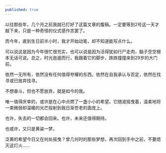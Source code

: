 ```yaml
---
published: true
---
```


以往那些年，几个月之前我就已打好了这篇文章的腹稿。一定要等到2号这一天才敲下来，只是一种奇怪的仪式感作祟罢了。

而今年，直到生日前半小时，我才开始动笔，却不知道能写点什么。

可以说这是因为今年很忙很充实，也可以说是因为活得犹如行尸走肉，脑子空空根本无话可说。总之，时光迤逦而行，我跟着它的脚步，跌跌撞撞来到29岁的大门前。

依然一无所有，依然没有任何值得夸耀的东西。依然在自我承认与否定，依然在找寻或已放弃找寻。

不想奋斗，但也不愿放弃，就是如今的我。

唯一值得庆幸的，或许是在心中点燃了一盏小小的希望。它随波摇曳着，温柔地将一束微弱却温暖的光芒投射到我日渐苍老的面庞上。

也许，失去的一切都会回来。也许，未来还值得期待。

也或许，又只是黄粱一梦。

泛黄的希望今日又在何处摇曳？曾几何时的那些梦想，再次回到手中之前，不要熄灭这灯火……

